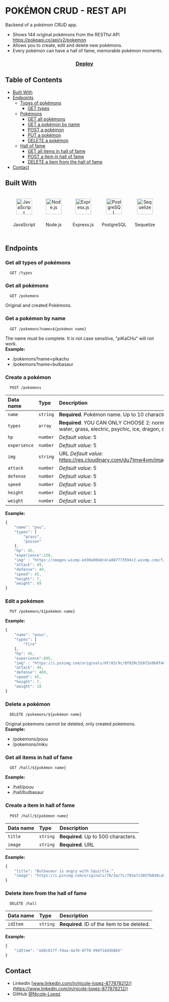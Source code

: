 # POKÉMON CRUD - REST API

Backend of a pokémon CRUD app.

+ Shows 144 original pokémons from the RESTful API https://pokeapi.co/api/v2/pokemon
+ Allows you to create, edit and delete new pokémons.
+ Every pokémon can have a hall of fame, memorable pokémon moments.

<div align="center">
  <h3>
    <a href="https://pokemon-api-crud.herokuapp.com">
      Deploy
    </a>
  </h3>
</div>

<!-- TABLE OF CONTENTS -->
## Table of Contents
- [Built With](#built-with)
- [Endpoints](#endpoints)
  - [Types of pokémons](#get-all-types-of-pokémons)
      - [GET types](#get-all-types-of-pokémons)
  - [Pokémons](#get-all-pokémons)
      - [GET all pokémons](#get-all-pokémons)
      - [GET a pokémon by name](#get-a-pokémon-by-name)
      - [POST a pokémon](#create-a-pokémon)	  
      - [PUT a pokémon](#edit-a-pokémon)
      - [DELETE a pokémon](#delete-a-pokémon)  
  - [Hall of fame](#get-all-items-in-hall-of-fame)
      - [GET all items in hall of fame](#get-all-items-in-hall-of-fame)
      - [POST a item in hall of fame](#create-a-item-in-hall-of-fame)
      - [DELETE a item from the hall of fame](#delete-item-from-the-hall-of-fame)
- [Contact](#contact)

## Built With
<div align="center">  
<span style="margin: 10px; display:inline-block">
<img style="margin: 10px" src="https://profilinator.rishav.dev/skills-assets/javascript-original.svg" alt="JavaScript" height="50" />  
<p>JavaScript</p>
</span>

<span style="margin: 10px; display:inline-block">
<img style="margin: 10px" src="https://profilinator.rishav.dev/skills-assets/nodejs-original-wordmark.svg" alt="Node.js" height="50" />  
<p>Node.js</p>
</span>

<span style="margin: 10px; display:inline-block">
<img style="margin: 10px" src="https://profilinator.rishav.dev/skills-assets/express-original-wordmark.svg" alt="Express.js" height="50" />  
<p>Express.js</p>
</span>

<span style="margin: 10px; display:inline-block">
<img style="margin: 10px" src="https://profilinator.rishav.dev/skills-assets/postgresql-original-wordmark.svg" alt="PostgreSQL" height="50" />  
<p>PostgreSQL</p>
</span>

<span style="margin: 10px; display:inline-block">
<img style="margin: 10px" src="https://seeklogo.com/images/S/sequelize-logo-9A5075DB9F-seeklogo.com.png" alt="Sequelize" height="50" />  
<p>Sequelize</p>
</span>
</div>

## Endpoints

### Get all types of pokémons

```http
  GET /types
```

### Get all pokémons

```http
  GET /pokemons
```
Original and created Pokémons.

### Get a pokémon by name

```http
  GET /pokemons?name=${pokémon name}
```
The name must be complete. It is not case sensitive, "piKaCHu" will not work.\
**Example:**
* /pokemons?name=pikachu
* /pokemons?name=bulbasaur

### Create a pokémon

```http
  POST /pokemons
```
| Data name | Type     | Description                       |
| :-------- | :------- | :-------------------------------- |
| `name`      | `string` | **Required**. Pokémon name. Up to 10 characters. |
| `types`      | `array` | **Required**. YOU CAN ONLY CHOOSE 2: normal, fighting, flying, poison, ground, rock, bug, ghost, steel, fire, water, grass, electric, psychic, ice, dragon, dark, fairy. |
| `hp`      | `number` | *Default value:* 5 |
| `experience`      | `number` | *Default value:* 5 |
| `img`      | `string` | URL *Default value:* https://res.cloudinary.com/du7lmw4vm/image/upload/v1660016735/FANpokemon/silhouette_htizmn.png |
| `attack`      | `number` | *Default value:* 5 |
| `defense`      | `number` | *Default value:* 5 |
| `speed`      | `number` | *Default value:* 5 |
| `height`      | `number` | *Default value:* 1 |
| `weight`      | `number` | *Default value:* 1 |

**Example:**
```jsx
{
	"name": "pou",
	"types": [
		"grass",
		"poison"
	],
	"hp": 45,
	"experience":150,	
	"img" : "https://images-wixmp-ed30a86b8c4ca887773594c2.wixmp.com/f/12df0740-88bb-4c8e-8494-5b30eeefadb9/d65m9e7-19f765af-b7ad-4f22-8a20-0688b915d6c9.png/v1/fill/w_338,h_301,strp/pou_png_by_maiiracat_d65m9e7-fullview.png?token=eyJ0eXAiOiJKV1QiLCJhbGciOiJIUzI1NiJ9.eyJzdWIiOiJ1cm46YXBwOjdlMGQxODg5ODIyNjQzNzNhNWYwZDQxNWVhMGQyNmUwIiwiaXNzIjoidXJuOmFwcDo3ZTBkMTg4OTgyMjY0MzczYTVmMGQ0MTVlYTBkMjZlMCIsIm9iaiI6W1t7ImhlaWdodCI6Ijw9MzAxIiwicGF0aCI6IlwvZlwvMTJkZjA3NDAtODhiYi00YzhlLTg0OTQtNWIzMGVlZWZhZGI5XC9kNjVtOWU3LTE5Zjc2NWFmLWI3YWQtNGYyMi04YTIwLTA2ODhiOTE1ZDZjOS5wbmciLCJ3aWR0aCI6Ijw9MzM4In1dXSwiYXVkIjpbInVybjpzZXJ2aWNlOmltYWdlLm9wZXJhdGlvbnMiXX0.2jGSfSbY9PSSl5XVNw696qqpTv92XvCUlmuIzIExmZ0",
	"attack": 49,
	"defense": 49,
	"speed": 45,
	"height": 7,
	"weight": 69
}
```
### Edit a pokémon

```http
  PUT /pokemons/${pokémon name}
```
**Example:**
```jsx
{
	"name": "pouu",
	"types": [
		"fire"
	],
	"hp": 45,
	"experience":895,
	"img" : "https://i.pinimg.com/originals/0f/03/9c/0f039c558f2e9b8f468797c68105dd9a.jpg",
	"attack": 49,
	"defense": 489,
	"speed": 45,
	"height": 7,
	"weight": 10
}
```

### Delete a pokémon

```http
  DELETE /pokemons/${pokémon name}
```
Original pokemons cannot be deleted, only created pokemons.\
**Example:**
* /pokemons/pouu
* /pokemons/miku

### Get all items in hall of fame

```http
  GET /hall/${pokémon name}
```
**Example:**
* /hall/pouu
* /hall/bulbasaur

### Create a item in hall of fame

```http
  POST /hall/${pokémon name}
```
| Data name | Type     | Description                       |
| :-------- | :------- | :-------------------------------- |
| `title`      | `string` | **Required**. Up to 500 characters. |
| `image`      | `string` |  **Required**. URL |

**Example:**
```jsx
{
	"title": "Bulbasaur is angry with Squirtle.",
	"image": "https://i.pinimg.com/originals/70/3a/7c/703a7c305fb049ca0f790da383fc9908.jpg"
}
```

### Delete item from the hall of fame

```http
  DELETE /hall
```
| Data name | Type     | Description                       |
| :-------- | :------- | :-------------------------------- |
| `idItem`      | `string` | **Required**. ID of the item to be deleted. |

**Example:**
```jsx
{
	"idItem": "eb8c61ff-fdaa-4a78-8ff8-994f1dd36865"
}
```



## Contact
- Linkedin [www.linkedin.com/in/nicole-lopez-877878212/](https://www.linkedin.com/in/nicole-lopez-877878212/)
- GitHub [@Nicole-Lopez](https://github.com/Nicole-Lopez)
